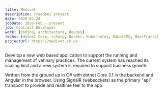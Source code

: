 ```yaml
---
title: Medivet
description: Freedom2 project
date: 2020-02-24
jobDate: 2020-Feb - present
job: Contract Developer
work: [coding, architecture, devops]
techs: [dotnet Core, csharp, Docker, Kubernetes, RabbitMQ, MassTransit, Azure devops]
projectUrl: https://medivet.co.uk
---
```


Develop a new web based application to support the running and management of vetinary practices. The current system has reached its scaling limit and a new system is required to support business growth.

Written from the ground up in C# with dotnet Core 3.1 in the backend and Angular in the browser. Using SignalR (websockets) as the primary "api" transport to provide and realtime feel to the app.
